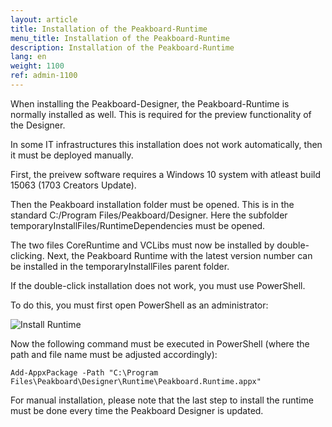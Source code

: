 ```yaml
---
layout: article
title: Installation of the Peakboard-Runtime
menu_title: Installation of the Peakboard-Runtime
description: Installation of the Peakboard-Runtime
lang: en
weight: 1100
ref: admin-1100
---
```


When installing the Peakboard-Designer, the Peakboard-Runtime is normally installed as well.
This is required for the preview functionality of the Designer.

In some IT infrastructures this installation does not work automatically, then it must be deployed manually.

First, the preivew software requires a Windows 10 system with atleast build 15063 (1703 Creators Update).

Then the Peakboard installation folder must be opened. This is in the standard C:/Program Files/Peakboard/Designer.
Here the subfolder temporaryInstallFiles/RuntimeDependencies must be opened.

The two files CoreRuntime and VCLibs must now be installed by double-clicking.
Next, the Peakboard Runtime with the latest version number can be installed in the temporaryInstallFiles parent folder.

If the double-click installation does not work, you must use PowerShell.

To do this, you must first open PowerShell as an administrator:

![Install Runtime](/assets/images/admin/install-runtime/install-runtime.png)

Now the following command must be executed in PowerShell (where the path and file name must be adjusted accordingly):

```
Add-AppxPackage -Path "C:\Program Files\Peakboard\Designer\Runtime\Peakboard.Runtime.appx"
```

For manual installation, please note that the last step to install the runtime must be done every time the Peakboard Designer is updated.